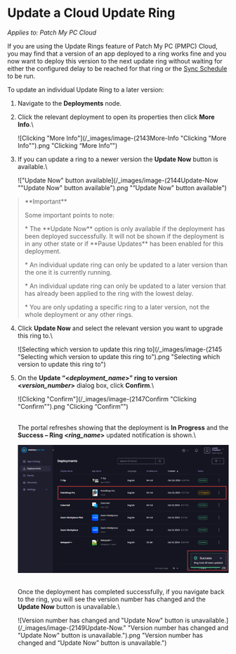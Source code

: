 # Update a Cloud Update Ring

_Applies to: Patch My PC Cloud_

If you are using the Update Rings feature of Patch My PC (PMPC) Cloud, you may find that a version of an app deployed to a ring works fine and you now want to deploy this version to the next update ring without waiting for either the configured delay to be reached for that ring or the [Sync Schedule](../../cloud-administration/manage-the-sync-schedule-in-cloud.md) to be run.

To update an individual Update Ring to a later version:

1. Navigate to the **Deployments** node.
2.  Click the relevant deployment to open its properties then click **More Info**.\


    ![Clicking "More Info"](/_images/image-(2143More-Info "Clicking \"More Info\"").png "Clicking “More Info”")


3.  If you can update a ring to a newer version the **Update Now** button is available.\


    !["Update Now" button available](/_images/image-(2144Update-Now "\"Update Now\" button available").png "“Update Now” button available")



<blockquote class="wp-block-quote">
<p>**Important**</p>
<p>Some important points to note:</p>
<p>* The **Update Now** option is only available if the deployment has been deployed successfully. It will not be shown if the deployment is in any other state or if **Pause Updates** has been enabled for this deployment.</p>
<p>* An individual update ring can only be updated to a later version than the one it is currently running.</p>
<p>* An individual update ring can only be updated to a later version that has already been applied to the ring with the lowest delay.</p>
<p>* You are only updating a specific ring to a later version, not the whole deployment or any other rings.</p>
</blockquote>

4.  Click **Update Now** and select the relevant version you want to upgrade this ring to.\


    ![Selecting which version to update this ring to](/_images/image-(2145 "Selecting which version to update this ring to").png "Selecting which version to update this ring to")


5.  On the **Update “<**_**deployment\_name**_**>” ring to version <**_**version\_number**_**>** dialog box, click **Confirm**.\


    ![Clicking "Confirm"](/_images/image-(2147Confirm "Clicking \"Confirm\"").png "Clicking “Confirm”")

    \
    The portal refreshes showing that the deployment is **In Progress** and the **Success – Ring <**_**ring\_name**_**>** updated notification is shown.\


    ![](/_images/image-(2148).png "")

    \
    Once the deployment has completed successfully, if you navigate back to the ring, you will see the version number has changed and the **Update Now** button is unavailable.\


    ![Version number has changed and "Update Now" button is unavailable.](/_images/image-(2149Update-Now." "Version number has changed and \"Update Now\" button is unavailable.").png "Version number has changed and “Update Now” button is unavailable.")